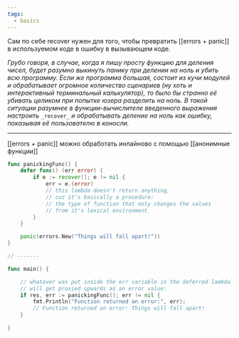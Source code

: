 ```yaml
---
tags:
  - basics
---
```

Сам по себе recover нужен для того, чтобы превратить [[errors + panic]] в используемом коде в ошибку в вызывающем коде.

_Грубо говоря, в случае, когда я пишу просту функцию для деления чисел, будет разумно выкинуть панику при делении на ноль и убить всю программу. Если же программа большая, состоит из кучи модулей и обрабатывает огромное количество сценариев (ну хоть и интерактивный терминальный калькулятор), то было бы странно её убивать целиком при попытке юзера разделить на ноль. В такой ситуации разумнее в функции-вычислителе введенного выражения настроить_ `_recover_` _и обрабатывать деление на ноль как ошибку, показывая её пользователю в коносли._

---

[[errors + panic]] можно обработать инлайново с помощью [[анонимные функции]]

```Go
func panickingFunc() {
	defer func() (err error) {
		if e := recover(); e != nil {
			err = e.(error)
			// this lambda doesn't return anything,
			// cuz it's basically a procedure:
			// the type of function that only changes the values
			// from it's lexical environment
		}
	}

	panic(errors.New("Things will fall apart!"))
}

// -------

func main() {

	// whatever was put inside the err variable in the deferred lambda
	// will get proxied upwards as an error value:
	if res, err := panickingFunc(); err != nil {
		fmt.Println("Function returned an error:", err);
		// Function returned an error: Things will fall apart!
	}

}
```